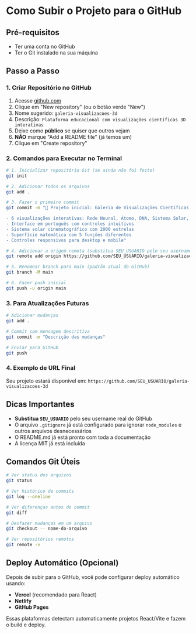 # Como Subir o Projeto para o GitHub

## Pré-requisitos
- Ter uma conta no GitHub
- Ter o Git instalado na sua máquina

## Passo a Passo

### 1. Criar Repositório no GitHub
1. Acesse [github.com](https://github.com)
2. Clique em "New repository" (ou o botão verde "New")
3. Nome sugerido: `galeria-visualizacoes-3d`
4. Descrição: `Plataforma educacional com visualizações científicas 3D interativas`
5. Deixe como **público** se quiser que outros vejam
6. **NÃO** marque "Add a README file" (já temos um)
7. Clique em "Create repository"

### 2. Comandos para Executar no Terminal

```bash
# 1. Inicializar repositório Git (se ainda não foi feito)
git init

# 2. Adicionar todos os arquivos
git add .

# 3. Fazer o primeiro commit
git commit -m "🚀 Projeto inicial: Galeria de Visualizações Científicas 3D

- 6 visualizações interativas: Rede Neural, Átomo, DNA, Sistema Solar, Partículas, Matemática
- Interface em português com controles intuitivos
- Sistema solar cinematográfico com 2000 estrelas
- Superfície matemática com 5 funções diferentes
- Controles responsivos para desktop e mobile"

# 4. Adicionar a origem remota (substitua SEU_USUARIO pelo seu username do GitHub)
git remote add origin https://github.com/SEU_USUARIO/galeria-visualizacoes-3d.git

# 5. Renomear branch para main (padrão atual do GitHub)
git branch -M main

# 6. Fazer push inicial
git push -u origin main
```

### 3. Para Atualizações Futuras

```bash
# Adicionar mudanças
git add .

# Commit com mensagem descritiva
git commit -m "Descrição das mudanças"

# Enviar para GitHub
git push
```

### 4. Exemplo de URL Final
Seu projeto estará disponível em:
`https://github.com/SEU_USUARIO/galeria-visualizacoes-3d`

## Dicas Importantes

- **Substitua `SEU_USUARIO`** pelo seu username real do GitHub
- O arquivo `.gitignore` já está configurado para ignorar `node_modules` e outros arquivos desnecessários
- O README.md já está pronto com toda a documentação
- A licença MIT já está incluída

## Comandos Git Úteis

```bash
# Ver status dos arquivos
git status

# Ver histórico de commits
git log --oneline

# Ver diferenças antes de commit
git diff

# Desfazer mudanças em um arquivo
git checkout -- nome-do-arquivo

# Ver repositórios remotos
git remote -v
```

## Deploy Automático (Opcional)

Depois de subir para o GitHub, você pode configurar deploy automático usando:
- **Vercel** (recomendado para React)
- **Netlify**
- **GitHub Pages**

Essas plataformas detectam automaticamente projetos React/Vite e fazem o build e deploy.